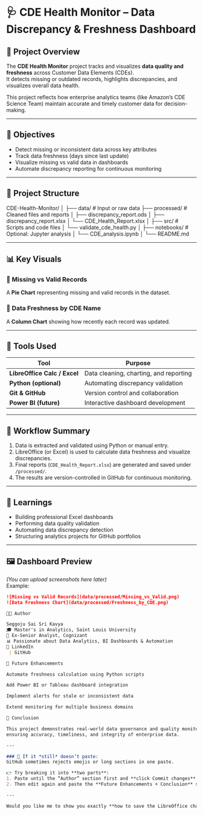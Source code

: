 # 🩺 CDE Health Monitor – Data Discrepancy & Freshness Dashboard

## 📘 Project Overview
The **CDE Health Monitor** project tracks and visualizes **data quality and freshness** across Customer Data Elements (CDEs).  
It detects missing or outdated records, highlights discrepancies, and visualizes overall data health.

This project reflects how enterprise analytics teams (like Amazon’s CDE Science Team) maintain accurate and timely customer data for decision-making.

---

## 🎯 Objectives
- Detect missing or inconsistent data across key attributes  
- Track data freshness (days since last update)  
- Visualize missing vs valid data in dashboards  
- Automate discrepancy reporting for continuous monitoring  

---

## 🧩 Project Structure
CDE-Health-Monitor/
│
├── data/ # Input or raw data
├── processed/ # Cleaned files and reports
│ ├── discrepancy_report.ods
│ ├── discrepancy_report.xlsx
│ └── CDE_Health_Report.xlsx
│
├── src/ # Scripts and code files
│ └── validate_cde_health.py
│
├── notebooks/ # Optional: Jupyter analysis
│ └── CDE_analysis.ipynb
│
└── README.md

---

## 📊 Key Visuals

### 🔹 Missing vs Valid Records
A **Pie Chart** representing missing and valid records in the dataset.

### 🔹 Data Freshness by CDE Name
A **Column Chart** showing how recently each record was updated.

---

## 🧠 Tools Used
| Tool | Purpose |
|------|----------|
| **LibreOffice Calc / Excel** | Data cleaning, charting, and reporting |
| **Python (optional)** | Automating discrepancy validation |
| **Git & GitHub** | Version control and collaboration |
| **Power BI (future)** | Interactive dashboard development |

---

## 🧩 Workflow Summary
1. Data is extracted and validated using Python or manual entry.  
2. LibreOffice (or Excel) is used to calculate data freshness and visualize discrepancies.  
3. Final reports (`CDE_Health_Report.xlsx`) are generated and saved under `/processed/`.  
4. The results are version-controlled in GitHub for continuous monitoring.

---

## 🧠 Learnings
- Building professional Excel dashboards  
- Performing data quality validation  
- Automating data discrepancy detection  
- Structuring analytics projects for GitHub portfolios  

---

## 🖼️ Dashboard Preview
*(You can upload screenshots here later)*  
Example:  
```markdown
![Missing vs Valid Records](data/processed/Missing_vs_Valid.png)
![Data Freshness Chart](data/processed/Freshness_by_CDE.png)

👩‍💻 Author

Seggoju Sai Sri Kavya
🎓 Master's in Analytics, Saint Louis University
💼 Ex-Senior Analyst, Cognizant
📊 Passionate about Data Analytics, BI Dashboards & Automation
🔗 LinkedIn
 | GitHub

🚀 Future Enhancements

Automate freshness calculation using Python scripts

Add Power BI or Tableau dashboard integration

Implement alerts for stale or inconsistent data

Extend monitoring for multiple business domains

🏁 Conclusion

This project demonstrates real-world data governance and quality monitoring practices —
ensuring accuracy, timeliness, and integrity of enterprise data.

---

### 🧩 If it *still* doesn’t paste:
GitHub sometimes rejects emojis or long sections in one paste.

👉 Try breaking it into **two parts**:
1. Paste until the “Author” section first and **click Commit changes**.  
2. Then edit again and paste the **Future Enhancements + Conclusion** sections.

---

Would you like me to show you exactly **how to save the LibreOffice charts as PNG images next**, so you can complete the “Dashboard Preview” section?





